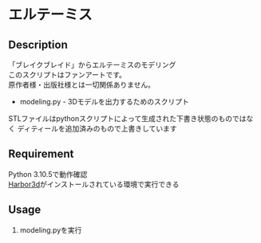 エルテーミス
====

## Description

「ブレイクブレイド」からエルテーミスのモデリング  
このスクリプトはファンアートです。  
原作者様・出版社様とは一切関係ありません。


* modeling.py - 3Dモデルを出力するためのスクリプト

STLファイルはpythonスクリプトによって生成された下書き状態のものではなく
ディティールを追加済みのもので上書きしています

## Requirement

Python 3.10.5で動作確認  
[Harbor3d](https://github.com/MarataUni/Harbor3d)がインストールされている環境で実行できる

## Usage

1. modeling.pyを実行